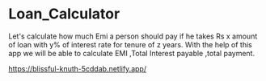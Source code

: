 # Loan_Calculator
Let's calculate how much Emi a person should pay if he takes Rs x amount of loan with y% of interest rate for tenure of z years. With the help of this app we will be able to calculate EMI ,Total Interest payable ,total payment.

https://blissful-knuth-5cddab.netlify.app/
